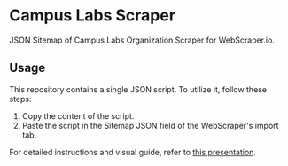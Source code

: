 # Campus Labs Scraper

JSON Sitemap of Campus Labs Organization Scraper for WebScraper.io.

## Usage

This repository contains a single JSON script. To utilize it, follow these steps:

1. Copy the content of the script.
2. Paste the script in the Sitemap JSON field of the WebScraper's import tab.

For detailed instructions and visual guide, refer to [this presentation](https://docs.google.com/presentation/d/1b-u_VGQNmDSsa9Z2m4F7K3i_aj4KPW723c4YZgG6Qo8/edit?usp=sharing).

